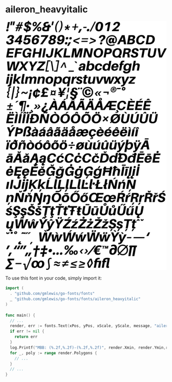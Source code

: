 # aileron_heavyitalic

![aileron_heavyitalic](aileron_heavyitalic.png)

To use this font in your code, simply import it:

```go
import (
  . "github.com/gmlewis/go-fonts/fonts"
  _ "github.com/gmlewis/go-fonts/fonts/aileron_heavyitalic"
)

func main() {
  // ...
  render, err := fonts.Text(xPos, yPos, xScale, yScale, message, "aileron_heavyitalic")
  if err != nil {
    return err
  }
  log.Printf("MBB: (%.2f,%.2f)-(%.2f,%.2f)", render.Xmin, render.Ymin,render.Xmax, render.Ymax)
  for _, poly := range render.Polygons {
    // ...
  }
  // ...
}
```
